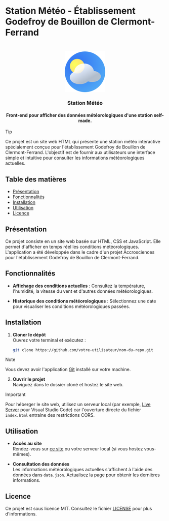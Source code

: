 # Station Météo - Établissement Godefroy de Bouillon de Clermont-Ferrand

<h3 align="center">
  <br>
  <img src="https://github.com/MicheDePainn/Godefroy-Weather-Station/blob/main/images/favicon.png" alt="Icone Météo"/>
  <br>
  <br>
  <b>Station Météo</b>
</h3>
<h4 align="center">
  <b>Front-end pour afficher des données météorologiques d'une station self-made.</b>
</h4>

> [!TIP]
> Ce projet est un site web HTML qui présente une station météo interactive spécialement conçue pour l'établissement Godefroy de Bouillon de Clermont-Ferrand. L'objectif est de fournir aux utilisateurs une interface simple et intuitive pour consulter les informations météorologiques actuelles.

## Table des matières

- [Présentation](#présentation)
- [Fonctionnalités](#fonctionnalités)
- [Installation](#installation)
- [Utilisation](#utilisation)
- [Licence](#licence)

## Présentation

Ce projet consiste en un site web basée sur HTML, CSS et JavaScript. Elle permet d'afficher en temps réel les conditions météorologiques. L'application a été développée dans le cadre d'un projet Accrosciences pour l'établissement Godefroy de Bouillon de Clermont-Ferrand.

## Fonctionnalités

- **Affichage des conditions actuelles** : Consultez la température, l'humidité, la vitesse du vent et d'autres données météorologiques.
  
- **Historique des conditions météorologiques** : Sélectionnez une date pour visualiser les conditions météorologiques passées.

## Installation

1. **Cloner le dépôt**  
   Ouvrez votre terminal et exécutez :
   ```bash
   git clone https://github.com/votre-utilisateur/nom-du-repo.git
   ```
> [!NOTE]
> Vous devez avoir l'application [Git](https://git-scm.com/) installé sur votre machine.

2. **Ouvrir le projet**  
   Naviguez dans le dossier cloné et hostez le site web.
> [!IMPORTANT]
> Pour héberger le site web, utilisez un serveur local (par exemple, [Live Server](https://marketplace.visualstudio.com/items?itemName=ritwickdey.LiveServer) pour Visual Studio Code) car l'ouverture directe du fichier `index.html` entraine des restrictions CORS.

## Utilisation

- **Accès au site**  
  Rendez-vous sur [ce site](https://michedepainn.github.io/Godefroy-Weather-Station/) ou votre serveur local (si vous hostez vous-mêmes).

- **Consultation des données**  
  Les informations météorologiques actuelles s'affichent à l'aide des données dans `data.json`. Actualisez la page pour obtenir les dernières informations.

## Licence

Ce projet est sous licence MIT. Consultez le fichier [LICENSE](LICENSE) pour plus d'informations.
